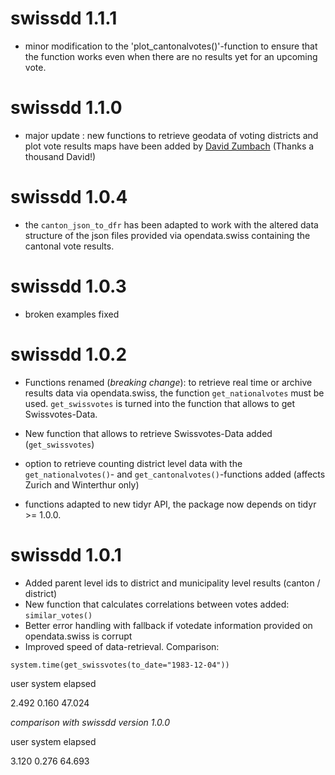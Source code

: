# swissdd 1.1.1

* minor modification to the 'plot_cantonalvotes()'-function to ensure that the function works even when there are no results yet for an upcoming vote.

# swissdd 1.1.0

* major update : new functions to retrieve geodata of voting districts and plot vote results maps have been added by [David Zumbach](https://github.com/zumbov2) (Thanks a thousand David!)

# swissdd 1.0.4

* the `canton_json_to_dfr` has been adapted to work with the altered data structure of the json files provided via opendata.swiss containing the cantonal vote results.

# swissdd 1.0.3

* broken examples fixed

# swissdd 1.0.2

* Functions renamed (_*breaking change*_): to retrieve real time or archive results data via opendata.swiss, the function `get_nationalvotes` must be used. `get_swissvotes` is turned into the function that allows to get Swissvotes-Data.

* New function that allows to retrieve Swissvotes-Data added (`get_swissvotes`)

* option to retrieve counting district level data with the `get_nationalvotes()`- and `get_cantonalvotes()`-functions added (affects Zurich and Winterthur only)

* functions adapted to new tidyr API, the package now depends on tidyr >= 1.0.0.

# swissdd 1.0.1

* Added parent level ids to district and municipality level results (canton / district)
* New function that calculates correlations between votes added: `similar_votes()`
* Better error handling with fallback if votedate information provided on opendata.swiss is corrupt
* Improved speed of data-retrieval. Comparison:

`system.time(get_swissvotes(to_date="1983-12-04"))` 

user  system elapsed 

2.492   0.160  47.024 

*comparison with swissdd version 1.0.0*

user  system elapsed

3.120   0.276  64.693
